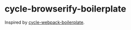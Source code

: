 # cycle-browserify-boilerplate

Inspired by [cycle-webpack-boilerplate](https://github.com/Cmdv/cycle-webpack-boilerplate).
